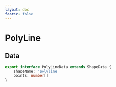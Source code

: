 ```yaml
---
layout: doc
footer: false
---
```


# PolyLine

## Data

```ts
export interface PolyLineData extends ShapeData {
	shapeName: 'polyline'
	points: number[]
}
```

